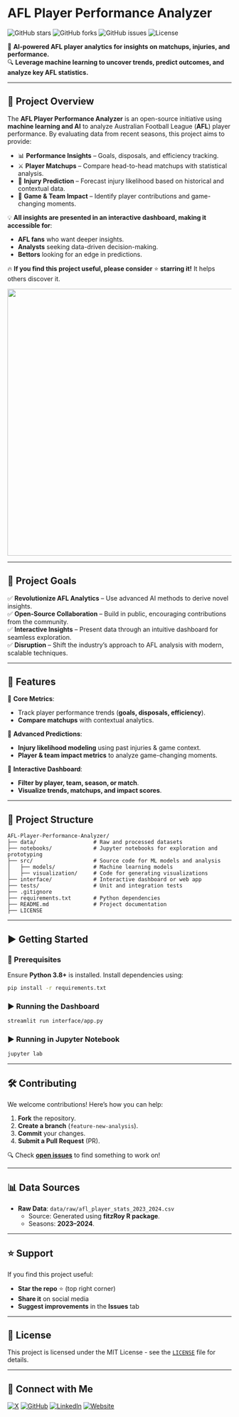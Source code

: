 # AFL Player Performance Analyzer

![GitHub stars](https://img.shields.io/github/stars/tom-boyle/AFL-Player-Performance-Analyzer?style=social)
![GitHub forks](https://img.shields.io/github/forks/tom-boyle/AFL-Player-Performance-Analyzer?style=social)
![GitHub issues](https://img.shields.io/github/issues/tom-boyle/AFL-Player-Performance-Analyzer)
![License](https://img.shields.io/github/license/tom-boyle/AFL-Player-Performance-Analyzer)

🏉 **AI-powered AFL player analytics for insights on matchups, injuries, and performance.**  
🔍 **Leverage machine learning to uncover trends, predict outcomes, and analyze key AFL statistics.**  

---

## 📖 **Project Overview**
The **AFL Player Performance Analyzer** is an open-source initiative using **machine learning and AI** to analyze Australian Football League (**AFL**) player performance. By evaluating data from recent seasons, this project aims to provide:

- 📊 **Performance Insights** – Goals, disposals, and efficiency tracking.  
- ⚔️ **Player Matchups** – Compare head-to-head matchups with statistical analysis.  
- 🏥 **Injury Prediction** – Forecast injury likelihood based on historical and contextual data.  
- 🔄 **Game & Team Impact** – Identify player contributions and game-changing moments.  

💡 **All insights are presented in an interactive dashboard, making it accessible for**:
- **AFL fans** who want deeper insights.  
- **Analysts** seeking data-driven decision-making.  
- **Bettors** looking for an edge in predictions.  

🔥 **If you find this project useful, please consider** ⭐ **starring it!** It helps others discover it.

<p align="center">
  <img src="https://github.com/user-attachments/assets/example-afl-dashboard.png" width="600">
</p>

---

## 🎯 **Project Goals**
✅ **Revolutionize AFL Analytics** – Use advanced AI methods to derive novel insights.  
✅ **Open-Source Collaboration** – Build in public, encouraging contributions from the community.  
✅ **Interactive Insights** – Present data through an intuitive dashboard for seamless exploration.  
✅ **Disruption** – Shift the industry’s approach to AFL analysis with modern, scalable techniques.  

---

## 🚀 **Features**
🔹 **Core Metrics**:
- Track player performance trends (**goals, disposals, efficiency**).
- **Compare matchups** with contextual analytics.

🔹 **Advanced Predictions**:
- **Injury likelihood modeling** using past injuries & game context.
- **Player & team impact metrics** to analyze game-changing moments.

🔹 **Interactive Dashboard**:
- **Filter by player, team, season, or match**.
- **Visualize trends, matchups, and impact scores**.

---

## 📂 **Project Structure**
```plaintext
AFL-Player-Performance-Analyzer/
├── data/                  # Raw and processed datasets
├── notebooks/             # Jupyter notebooks for exploration and prototyping
├── src/                   # Source code for ML models and analysis
│   ├── models/            # Machine learning models
│   ├── visualization/     # Code for generating visualizations
├── interface/             # Interactive dashboard or web app
├── tests/                 # Unit and integration tests
├── .gitignore
├── requirements.txt       # Python dependencies
├── README.md              # Project documentation
├── LICENSE
```

---

## ▶ **Getting Started**

### 🔧 Prerequisites
Ensure **Python 3.8+** is installed. Install dependencies using:
```bash
pip install -r requirements.txt
```

### ▶ Running the Dashboard
```bash
streamlit run interface/app.py
```

### ▶ Running in Jupyter Notebook
```bash
jupyter lab
```

---

## 🛠 **Contributing**
We welcome contributions! Here’s how you can help:
1. **Fork** the repository.
2. **Create a branch** (`feature-new-analysis`).
3. **Commit** your changes.
4. **Submit a Pull Request** (PR).

🔍 Check **[open issues](https://github.com/tom-boyle/AFL-Player-Performance-Analyzer/issues)** to find something to work on!

---

## 📊 **Data Sources**
- **Raw Data**: `data/raw/afl_player_stats_2023_2024.csv`
  - Source: Generated using **fitzRoy R package**.
  - Seasons: **2023–2024**.

---

## ⭐ **Support**
If you find this project useful:
- **Star the repo** ⭐ (top right corner)
- **Share it** on social media
- **Suggest improvements** in the **Issues** tab

---

## 📜 **License**
This project is licensed under the MIT License - see the [`LICENSE`](LICENSE) file for details.

---

## 📢 **Connect with Me**
[![X](https://img.shields.io/badge/X-@tomlikestocode-1DA1F2?style=flat-square&logo=x&logoColor=white)](https://x.com/tomlikestocode)
[![GitHub](https://img.shields.io/badge/GitHub-TomBoyle-24292F?style=flat-square&logo=github&logoColor=white)](https://github.com/tom-boyle)
[![LinkedIn](https://img.shields.io/badge/LinkedIn-TomBoyle-0A66C2?style=flat-square&logo=linkedin&logoColor=white)](https://www.linkedin.com/in/tom-boyle-au/)
[![Website](https://img.shields.io/badge/Website-tomboyle.io-FF5722?style=flat-square&logo=google-chrome&logoColor=white)](https://tomboyle.io)
